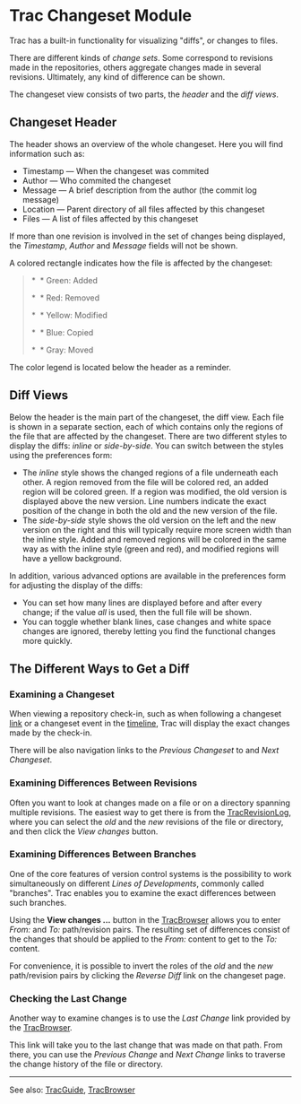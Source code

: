 # Trac Changeset Module


Trac has a built-in functionality for visualizing "diffs", or changes to files.


There are different kinds of *change sets*.  Some correspond to revisions made in the repositories, others aggregate changes made in several revisions. Ultimately, any kind of difference can be shown.


The changeset view consists of two parts, the *header* and the *diff views*.

## Changeset Header


The header shows an overview of the whole changeset.
Here you will find information such as:

- Timestamp — When the changeset was commited
- Author — Who commited the changeset
- Message — A brief description from the author (the commit log message)
- Location — Parent directory of all files affected by this changeset
- Files — A list of files affected by this changeset


If more than one revision is involved in the set of changes being displayed, the *Timestamp*, *Author* and *Message* fields will not be shown.


A colored rectangle indicates how the file is affected by the changeset:
 


>
>
> *  * Green: Added 
>
> *  * Red: Removed 
>
> *  * Yellow: Modified 
>
> *  * Blue: Copied 
>
> *  * Gray: Moved 
>
>


The color legend is located below the header as a reminder.

## Diff Views


Below the header is the main part of the changeset, the diff view. Each file is shown in a separate section, each of which contains only the regions of the file that are affected by the changeset. There are two different styles to display the diffs: *inline* or *side-by-side*. You can switch between the styles using the preferences form:

- The *inline* style shows the changed regions of a file underneath each other. A region removed from the file will be colored red, an added region will be colored green. If a region was modified, the old version is displayed above the new version. Line numbers indicate the exact position of the change in both the old and the new version of the file.
- The *side-by-side* style shows the old version on the left and the new version on the right and this will typically require more screen width than the inline style. Added and removed regions will be colored in the same way as with the inline style (green and red), and modified regions will have a yellow background.


In addition, various advanced options are available in the preferences form for adjusting the display of the diffs:

- You can set how many lines are displayed before and after every change; if the value *all* is used, then the full file will be shown.
- You can toggle whether blank lines, case changes and white space changes are ignored, thereby letting you find the functional changes more quickly.

## The Different Ways to Get a Diff

### Examining a Changeset


When viewing a repository check-in, such as when following a changeset [link](trac-links) or a changeset event in the [timeline](trac-timeline), Trac will display the exact changes made by the check-in.


There will be also navigation links to the *Previous Changeset* to and *Next Changeset*.

### Examining Differences Between Revisions


Often you want to look at changes made on a file or on a directory spanning multiple revisions. The easiest way to get there is from the [TracRevisionLog](trac-revision-log), where you can select the *old* and the *new* revisions of the file or directory, and then click the *View changes* button.

### Examining Differences Between Branches


One of the core features of version control systems is the possibility to work simultaneously on different *Lines of Developments*, commonly called "branches". Trac enables you to examine the exact differences between such branches.


Using the **View changes ...** button in the [TracBrowser](trac-browser) allows you to enter *From:* and *To:* path/revision pairs. The resulting set of differences consist of the changes that should be applied to the *From:* content to get to the *To:* content.


For convenience, it is possible to invert the roles of the *old* and the *new* path/revision pairs by clicking the *Reverse Diff* link on the changeset page.

### Checking the Last Change


Another way to examine changes is to use the *Last Change* link provided by the [TracBrowser](trac-browser).


This link will take you to the last change that was made on that path. From there, you can use the *Previous Change* and *Next Change* links to traverse the change history of the file or directory.

---



See also: [TracGuide](trac-guide), [TracBrowser](trac-browser)


